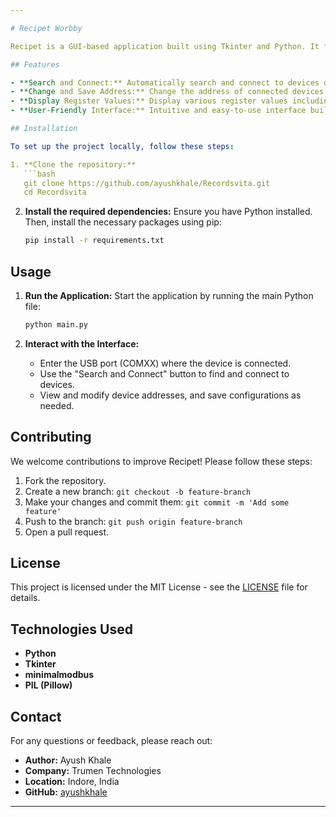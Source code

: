 ```yaml
---

# Recipet Worbby

Recipet is a GUI-based application built using Tkinter and Python. It facilitates the management and configuration of devices over RS-485 using Modbus RTU protocol. The application supports functionalities like searching and connecting to devices, changing device addresses, and saving configuration settings. This project was developed for Trumen Technologies, an IoT devices company based in Indore.

## Features

- **Search and Connect:** Automatically search and connect to devices on the RS-485 network.
- **Change and Save Address:** Change the address of connected devices and save the new address.
- **Display Register Values:** Display various register values including device address, baud rate, measured values, and more.
- **User-Friendly Interface:** Intuitive and easy-to-use interface built with Tkinter.

## Installation

To set up the project locally, follow these steps:

1. **Clone the repository:**
   ```bash
   git clone https://github.com/ayushkhale/Recordsvita.git
   cd Recordsvita
   ```

2. **Install the required dependencies:**
   Ensure you have Python installed. Then, install the necessary packages using pip:
   ```bash
   pip install -r requirements.txt
   ```

## Usage

1. **Run the Application:**
   Start the application by running the main Python file:
   ```bash
   python main.py
   ```

2. **Interact with the Interface:**
   - Enter the USB port (COMXX) where the device is connected.
   - Use the "Search and Connect" button to find and connect to devices.
   - View and modify device addresses, and save configurations as needed.

## Contributing

We welcome contributions to improve Recipet! Please follow these steps:

1. Fork the repository.
2. Create a new branch: `git checkout -b feature-branch`
3. Make your changes and commit them: `git commit -m 'Add some feature'`
4. Push to the branch: `git push origin feature-branch`
5. Open a pull request.

## License

This project is licensed under the MIT License - see the [LICENSE](LICENSE) file for details.

## Technologies Used

- **Python**
- **Tkinter**
- **minimalmodbus**
- **PIL (Pillow)**

## Contact

For any questions or feedback, please reach out:

- **Author:** Ayush Khale
- **Company:** Trumen Technologies
- **Location:** Indore, India
- **GitHub:** [ayushkhale](https://github.com/ayushkhale)

---
```

